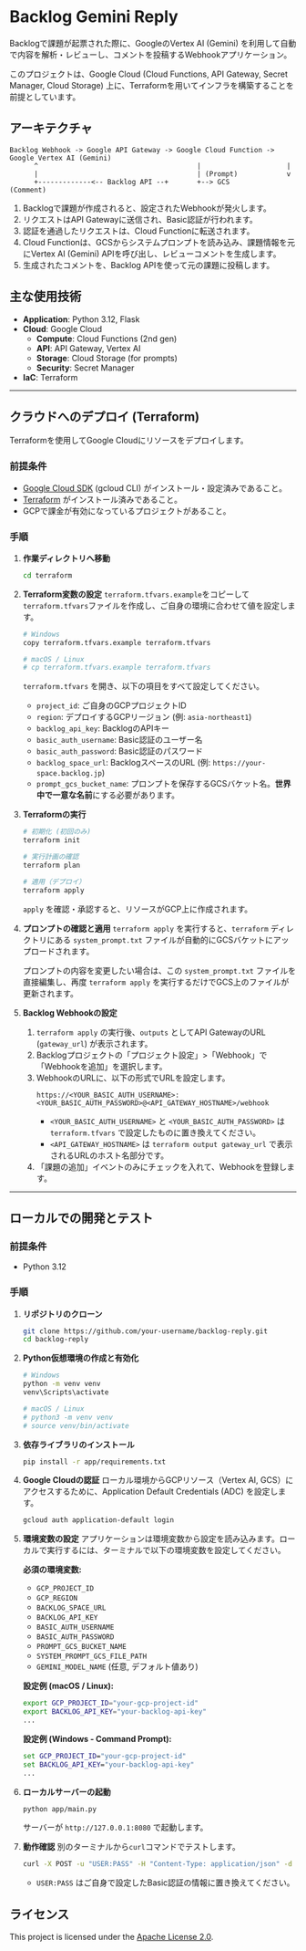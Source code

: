 # Backlog Gemini Reply

Backlogで課題が起票された際に、GoogleのVertex AI (Gemini) を利用して自動で内容を解析・レビューし、コメントを投稿するWebhookアプリケーション。

このプロジェクトは、Google Cloud (Cloud Functions, API Gateway, Secret Manager, Cloud Storage) 上に、Terraformを用いてインフラを構築することを前提としています。

## アーキテクチャ

```
Backlog Webhook -> Google API Gateway -> Google Cloud Function -> Google Vertex AI (Gemini)
      ^                                       |                     |
      |                                       | (Prompt)            v
      +-------------<-- Backlog API --+       +--> GCS         (Comment)
```

1.  Backlogで課題が作成されると、設定されたWebhookが発火します。
2.  リクエストはAPI Gatewayに送信され、Basic認証が行われます。
3.  認証を通過したリクエストは、Cloud Functionに転送されます。
4.  Cloud Functionは、GCSからシステムプロンプトを読み込み、課題情報を元にVertex AI (Gemini) APIを呼び出し、レビューコメントを生成します。
5.  生成されたコメントを、Backlog APIを使って元の課題に投稿します。

## 主な使用技術

- **Application**: Python 3.12, Flask
- **Cloud**: Google Cloud
  - **Compute**: Cloud Functions (2nd gen)
  - **API**: API Gateway, Vertex AI
  - **Storage**: Cloud Storage (for prompts)
  - **Security**: Secret Manager
- **IaC**: Terraform

--- 

## クラウドへのデプロイ (Terraform)

Terraformを使用してGoogle Cloudにリソースをデプロイします。

### 前提条件

- [Google Cloud SDK](https://cloud.google.com/sdk/docs/install) (gcloud CLI) がインストール・設定済みであること。
- [Terraform](https://learn.hashicorp.com/tutorials/terraform/install-cli) がインストール済みであること。
- GCPで課金が有効になっているプロジェクトがあること。

### 手順

1.  **作業ディレクトリへ移動**
    ```bash
    cd terraform
    ```

2.  **Terraform変数の設定**
    `terraform.tfvars.example`をコピーして`terraform.tfvars`ファイルを作成し、ご自身の環境に合わせて値を設定します。

    ```bash
    # Windows
    copy terraform.tfvars.example terraform.tfvars

    # macOS / Linux
    # cp terraform.tfvars.example terraform.tfvars
    ```
    
    `terraform.tfvars` を開き、以下の項目をすべて設定してください。
    - `project_id`: ご自身のGCPプロジェクトID
    - `region`: デプロイするGCPリージョン (例: `asia-northeast1`)
    - `backlog_api_key`: BacklogのAPIキー
    - `basic_auth_username`: Basic認証のユーザー名
    - `basic_auth_password`: Basic認証のパスワード
    - `backlog_space_url`: BacklogスペースのURL (例: `https://your-space.backlog.jp`)
    - `prompt_gcs_bucket_name`: プロンプトを保存するGCSバケット名。**世界中で一意な名前**にする必要があります。

3.  **Terraformの実行**
    ```bash
    # 初期化 (初回のみ)
    terraform init

    # 実行計画の確認
    terraform plan

    # 適用（デプロイ）
    terraform apply
    ```
    `apply` を確認・承認すると、リソースがGCP上に作成されます。

4.  **プロンプトの確認と適用**
    `terraform apply` を実行すると、`terraform` ディレクトリにある `system_prompt.txt` ファイルが自動的にGCSバケットにアップロードされます。
    
    プロンプトの内容を変更したい場合は、この `system_prompt.txt` ファイルを直接編集し、再度 `terraform apply` を実行するだけでGCS上のファイルが更新されます。

5.  **Backlog Webhookの設定**
    1. `terraform apply` の実行後、`outputs` としてAPI GatewayのURL (`gateway_url`) が表示されます。
    2. Backlogプロジェクトの「プロジェクト設定」>「Webhook」で「Webhookを追加」を選択します。
    3. WebhookのURLに、以下の形式でURLを設定します。
        ```
        https://<YOUR_BASIC_AUTH_USERNAME>:<YOUR_BASIC_AUTH_PASSWORD>@<API_GATEWAY_HOSTNAME>/webhook
        ```
        - `<YOUR_BASIC_AUTH_USERNAME>` と `<YOUR_BASIC_AUTH_PASSWORD>` は `terraform.tfvars` で設定したものに置き換えてください。
        - `<API_GATEWAY_HOSTNAME>` は `terraform output gateway_url` で表示されるURLのホスト名部分です。
    4. 「課題の追加」イベントのみにチェックを入れて、Webhookを登録します。

--- 

## ローカルでの開発とテスト

### 前提条件

- Python 3.12

### 手順

1.  **リポジトリのクローン**
    ```bash
    git clone https://github.com/your-username/backlog-reply.git
    cd backlog-reply
    ```

2.  **Python仮想環境の作成と有効化**
    ```bash
    # Windows
    python -m venv venv
    venv\Scripts\activate

    # macOS / Linux
    # python3 -m venv venv
    # source venv/bin/activate
    ```

3.  **依存ライブラリのインストール**
    ```bash
    pip install -r app/requirements.txt
    ```

4.  **Google Cloudの認証**
    ローカル環境からGCPリソース（Vertex AI, GCS）にアクセスするために、Application Default Credentials (ADC) を設定します。
    ```bash
    gcloud auth application-default login
    ```

5.  **環境変数の設定**
    アプリケーションは環境変数から設定を読み込みます。ローカルで実行するには、ターミナルで以下の環境変数を設定してください。

    **必須の環境変数:**
    - `GCP_PROJECT_ID`
    - `GCP_REGION`
    - `BACKLOG_SPACE_URL`
    - `BACKLOG_API_KEY`
    - `BASIC_AUTH_USERNAME`
    - `BASIC_AUTH_PASSWORD`
    - `PROMPT_GCS_BUCKET_NAME`
    - `SYSTEM_PROMPT_GCS_FILE_PATH`
    - `GEMINI_MODEL_NAME` (任意, デフォルト値あり)

    **設定例 (macOS / Linux):**
    ```bash
    export GCP_PROJECT_ID="your-gcp-project-id"
    export BACKLOG_API_KEY="your-backlog-api-key"
    ...
    ```

    **設定例 (Windows - Command Prompt):**
    ```cmd
    set GCP_PROJECT_ID="your-gcp-project-id"
    set BACKLOG_API_KEY="your-backlog-api-key"
    ...
    ```

6.  **ローカルサーバーの起動**
    ```bash
    python app/main.py
    ```
    サーバーが `http://127.0.0.1:8080` で起動します。

7.  **動作確認**
    別のターミナルから`curl`コマンドでテストします。
    ```bash
    curl -X POST -u "USER:PASS" -H "Content-Type: application/json" -d "{\"type\":1, \"content\":{\"key_id_str\":\"TEST-1\", \"summary\":\"テスト課題\", \"description\":\"これはテストです。\"}}" http://127.0.0.1:8080/webhook
    ```
    - `USER:PASS` はご自身で設定したBasic認証の情報に置き換えてください。

## ライセンス

This project is licensed under the [Apache License 2.0](LICENSE).
